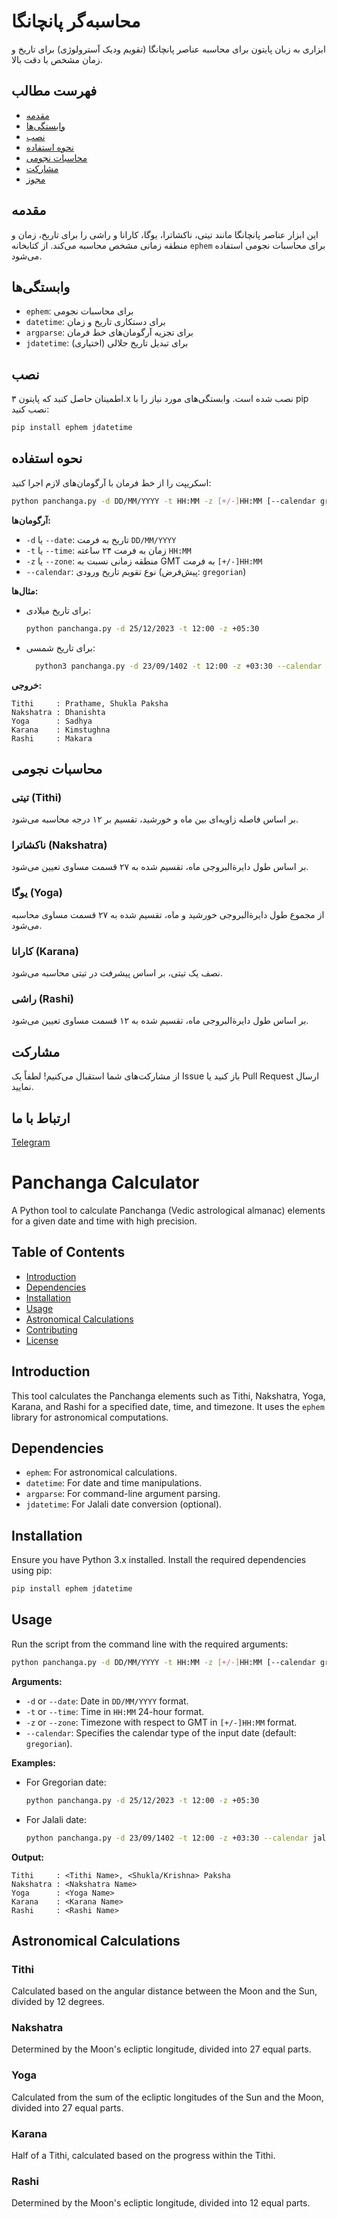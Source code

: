 # محاسبه‌گر پانچانگا

ابزاری به زبان پایتون برای محاسبه عناصر پانچانگا (تقویم ودیک آسترولوژی) برای تاریخ و زمان مشخص با دقت بالا.

## فهرست مطالب

- [مقدمه](#مقدمه)
- [وابستگی‌ها](#وابستگیها)
- [نصب](#نصب)
- [نحوه استفاده](#نحوه-استفاده)
- [محاسبات نجومی](#محاسبات-نجومی)
- [مشارکت](#مشارکت)
- [مجوز](#مجوز)

## مقدمه

این ابزار عناصر پانچانگا مانند تیتی، ناکشاترا، یوگا، کارانا و راشی را برای تاریخ، زمان و منطقه زمانی مشخص محاسبه می‌کند. از کتابخانه `ephem` برای محاسبات نجومی استفاده می‌شود.

## وابستگی‌ها

- `ephem`: برای محاسبات نجومی
- `datetime`: برای دستکاری تاریخ و زمان
- `argparse`: برای تجزیه آرگومان‌های خط فرمان
- `jdatetime`: برای تبدیل تاریخ جلالی (اختیاری)

## نصب

اطمینان حاصل کنید که پایتون ۳.x نصب شده است. وابستگی‌های مورد نیاز را با pip نصب کنید:

```bash
pip install ephem jdatetime
```

## نحوه استفاده

اسکریپت را از خط فرمان با آرگومان‌های لازم اجرا کنید:

```bash
python panchanga.py -d DD/MM/YYYY -t HH:MM -z [+/-]HH:MM [--calendar gregorian|jalali]
```

**آرگومان‌ها:**

- `-d` یا `--date`: تاریخ به فرمت `DD/MM/YYYY`
- `-t` یا `--time`: زمان به فرمت ۲۴ ساعته `HH:MM`
- `-z` یا `--zone`: منطقه زمانی نسبت به GMT به فرمت `[+/-]HH:MM`
- `--calendar`: نوع تقویم تاریخ ورودی (پیش‌فرض: `gregorian`)

**مثال‌ها:**

- برای تاریخ میلادی:
  ```bash
  python panchanga.py -d 25/12/2023 -t 12:00 -z +05:30
  ```

- برای تاریخ شمسی:
  ```bash
    python3 panchanga.py -d 23/09/1402 -t 12:00 -z +03:30 --calendar jalali
  ```

**خروجی:**

```
Tithi     : Prathame, Shukla Paksha
Nakshatra : Dhanishta
Yoga      : Sadhya
Karana    : Kimstughna
Rashi     : Makara
```

## محاسبات نجومی

### تیتی (Tithi)
بر اساس فاصله زاویه‌ای بین ماه و خورشید، تقسیم بر ۱۲ درجه محاسبه می‌شود.

### ناکشاترا (Nakshatra)
بر اساس طول دایرة‌البروجی ماه، تقسیم شده به ۲۷ قسمت مساوی تعیین می‌شود.

### یوگا (Yoga)
از مجموع طول دایرة‌البروجی خورشید و ماه، تقسیم شده به ۲۷ قسمت مساوی محاسبه می‌شود.

### کارانا (Karana)
نصف یک تیتی، بر اساس پیشرفت در تیتی محاسبه می‌شود.

### راشی (Rashi)
بر اساس طول دایرة‌البروجی ماه، تقسیم شده به ۱۲ قسمت مساوی تعیین می‌شود.

## مشارکت

از مشارکت‌های شما استقبال می‌کنیم! لطفاً یک Issue باز کنید یا Pull Request ارسال نمایید.

## ارتباط با ما
[Telegram](https://t.me/samanesmaeil)


# Panchanga Calculator

A Python tool to calculate Panchanga (Vedic astrological almanac) elements for a given date and time with high precision.

## Table of Contents

- [Introduction](#introduction)
- [Dependencies](#dependencies)
- [Installation](#installation)
- [Usage](#usage)
- [Astronomical Calculations](#astronomical-calculations)
- [Contributing](#contributing)
- [License](#license)

## Introduction

This tool calculates the Panchanga elements such as Tithi, Nakshatra, Yoga, Karana, and Rashi for a specified date, time, and timezone. It uses the `ephem` library for astronomical computations.

## Dependencies

- `ephem`: For astronomical calculations.
- `datetime`: For date and time manipulations.
- `argparse`: For command-line argument parsing.
- `jdatetime`: For Jalali date conversion (optional).

## Installation

Ensure you have Python 3.x installed. Install the required dependencies using pip:

```bash
pip install ephem jdatetime
```

## Usage

Run the script from the command line with the required arguments:

```bash
python panchanga.py -d DD/MM/YYYY -t HH:MM -z [+/-]HH:MM [--calendar gregorian|jalali]
```

**Arguments:**

- `-d` or `--date`: Date in `DD/MM/YYYY` format.
- `-t` or `--time`: Time in `HH:MM` 24-hour format.
- `-z` or `--zone`: Timezone with respect to GMT in `[+/-]HH:MM` format.
- `--calendar`: Specifies the calendar type of the input date (default: `gregorian`).

**Examples:**

- For Gregorian date:
  ```bash
  python panchanga.py -d 25/12/2023 -t 12:00 -z +05:30
  ```

- For Jalali date:
  ```bash
  python panchanga.py -d 23/09/1402 -t 12:00 -z +03:30 --calendar jalali
  ```

**Output:**

```
Tithi     : <Tithi Name>, <Shukla/Krishna> Paksha
Nakshatra : <Nakshatra Name>
Yoga      : <Yoga Name>
Karana    : <Karana Name>
Rashi     : <Rashi Name>
```

## Astronomical Calculations

### Tithi

Calculated based on the angular distance between the Moon and the Sun, divided by 12 degrees.

### Nakshatra

Determined by the Moon's ecliptic longitude, divided into 27 equal parts.

### Yoga

Calculated from the sum of the ecliptic longitudes of the Sun and the Moon, divided into 27 equal parts.

### Karana

Half of a Tithi, calculated based on the progress within the Tithi.

### Rashi

Determined by the Moon's ecliptic longitude, divided into 12 equal parts.

